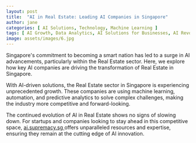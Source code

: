 ```yaml
---
layout: post
title:  "AI in Real Estate: Leading AI Companies in Singapore"
author: jane
categories: [ AI Solutions, Technology, Machine Learning ]
tags: [ AI Growth, Data Analytics, AI Solutions for Businesses, AI Revolution, Smart Cities ]
image: assets/images/6.jpg
---
```


Singapore's commitment to becoming a smart nation has led to a surge in AI advancements, particularly within the Real Estate sector. Here, we explore how key AI companies are driving the transformation of Real Estate in Singapore.

With AI-driven solutions, the Real Estate sector in Singapore is experiencing unprecedented growth. These companies are using machine learning, automation, and predictive analytics to solve complex challenges, making the industry more competitive and forward-looking.

The continued evolution of AI in Real Estate shows no signs of slowing down. For startups and companies looking to stay ahead in this competitive space, <a href="https://ai.supremacy.sg" target="_blank"> ai.supremacy.sg </a> offers unparalleled resources and expertise, ensuring they remain at the cutting edge of AI innovation.
